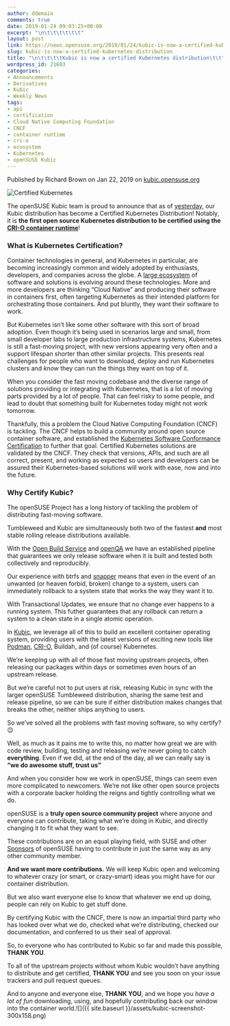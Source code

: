 ```yaml
---
author: ddemaio
comments: true
date: 2019-01-24 09:03:25+00:00
excerpt: "\n\t\t\t\t\t\t"
layout: post
link: https://news.opensuse.org/2019/01/24/kubic-is-now-a-certified-kubernetes-distribution/
slug: kubic-is-now-a-certified-kubernetes-distribution
title: "\n\t\t\t\tKubic is now a certified Kubernetes distribution\t\t"
wordpress_id: 21603
categories:
- Announcements
- Derivatives
- Kubic
- Weekly News
tags:
- api
- certification
- Cloud Native Computing Foundation
- CNCF
- container runtime
- cri-o
- ecosystem
- Kubernetes
- openSUSE Kubic
---
```



Published by Richard Brown on Jan 22, 2019 on [kubic.opensuse.org](https://kubic.opensuse.org)







![Certified Kubernetes](https://kubic.opensuse.org/assets/images/certified-kubernetes-1.13-color.svg)

The openSUSE Kubic team is proud to announce that as of [yesterday](https://github.com/cncf/k8s-conformance/pull/445), our Kubic distribution has become a Certified Kubernetes Distribution! Notably, it is **the first open source Kubernetes distribution to be certified using the [CRI-O container runtime](https://cri-o.io/)**!


### What is Kubernetes Certification?


Container technologies in general, and Kubernetes in particular, are becoming increasingly common and widely adopted by enthusiasts, developers, and companies across the globe. A [large ecosystem](https://landscape.cncf.io/format=landscape) of software and solutions is evolving around these technologies. More and more developers are thinking “Cloud Native” and producing their software in containers first, often targeting Kubernetes as their intended platform for orchestrating those containers. And put bluntly, they want their software to work.

But Kubernetes isn’t like some other software with this sort of broad adoption. Even though it’s being used in scenarios large and small, from small developer labs to large production infrastructure systems, Kubernetes is still a fast-moving project, with new versions appearing very often and a support lifespan shorter than other similar projects. This presents real challenges for people who want to download, deploy and run Kubernetes clusters and _know_ they can run the things they want on top of it.

When you consider the fast moving codebase and the diverse range of solutions providing or integrating with Kubernetes, that is a lot of moving parts provided by a lot of people. That can feel risky to some people, and lead to doubt that something built for Kubernetes today might not work tomorrow.

Thankfully, this a problem the Cloud Native Computing Foundation (CNCF) is tackling. The CNCF helps to build a community around open source container software, and established the [Kubernetes Software Conformance Certification](https://www.cncf.io/certification/software-conformance/) to further that goal. Certified Kubernetes solutions are validated by the CNCF. They check that versions, APIs, and such are all correct, present, and working as expected so users and developers can be assured their Kubernetes-based solutions will work with ease, now and into the future.









<!-- more -->


### Why Certify Kubic?


The openSUSE Project has a long history of tackling the problem of distributing fast-moving software.

Tumbleweed and Kubic are simultaneously both two of the fastest **and** most stable rolling release distributions available.

With the [Open Build Service](https://openbuildservice.org) and [openQA](http://open.qa) we have an established pipeline that guarantees we only release software when it is built and tested both collectively and reproducibly.

Our experience with btrfs and [snapper](http://snapper.io) means that even in the event of an unwanted (or heaven forbid, broken) change to a system, users can immediately rollback to a system state that works the way they want it to.

With Transactional Updates, we ensure that no change ever happens to a running system. This futher guarantees that any rollback can return a system to a clean state in a single atomic operation.

In [Kubic](https://kubic.opensuse.org), we leverage all of this to build an excellent container operating system, providing users with the latest versions of exciting new tools like [Podman](https://kubic.opensuse.org/blog/2018-03-25-podman/), [CRI-O](https://kubic.opensuse.org/blog/2018-09-17-crio-default/), Buildah, and (of course) Kubernetes.

We’re keeping up with all of those fast moving upstream projects, often releasing our packages within days or sometimes even hours of an upstream release.

But we’re careful not to put users at risk, releasing Kubic in sync with the larger openSUSE Tumbleweed distribution, sharing the same test and release pipeline, so we can be sure if either distribution makes changes that breaks the other, neither ships anything to users.

So we’ve solved all the problems with fast moving software, so why certify? 😉

Well, as much as it pains me to write this, no matter how great we are with code review, building, testing and releasing we’re never going to catch **everything**. Even if we did, at the end of the day, all we can really say is **“we do awesome stuff, trust us”**

And when you consider how we work in openSUSE, things can seem even more complicated to newcomers.
We’re not like other open source projects with a corporate backer holding the reigns and tightly controlling what we do.

openSUSE is a **truly open source community project** where anyone and everyone can contribute, taking what we’re doing in Kubic, and directly changing it to fit what they want to see.

These contributions are on an equal playing field, with SUSE and other [Sponsors](https://en.opensuse.org/Sponsors) of openSUSE having to contribute in just the same way as any other community member.

**And we want more contributions.** We will keep Kubic open and welcoming to whatever crazy (or smart, or crazy-smart) ideas you might have for our container distribution.

But we also want everyone else to know that whatever we end up doing, people can rely on Kubic to get stuff done.

By certifying Kubic with the CNCF, there is now an impartial third party who has looked over what we do, checked what we’re distributing, checked our documentation, and conferred to us their seal of approval.

So, to everyone who has contributed to Kubic so far and made this possible, **THANK YOU**.

To all of the upstream projects without whom Kubic wouldn’t have anything to distribute and get certified, **THANK YOU** and see you soon on your issue trackers and pull request queues.

And to anyone and everyone else, **THANK YOU**, and we hope you _have a lot of fun_ downloading, using, and hopefully contributing back our window into the container world.![]({{ site.baseurl }}/assets/kubic-screenshot-300x158.png)



		
